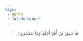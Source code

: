 ```yaml
---
tags: 
 - quran 
 - "Al-Mu'minun"
---
```


> مَا تَسۡبِقُ مِنۡ أُمَّةٍ أَجَلَهَا وَمَا يَسۡتَـٔۡخِرُونَ
